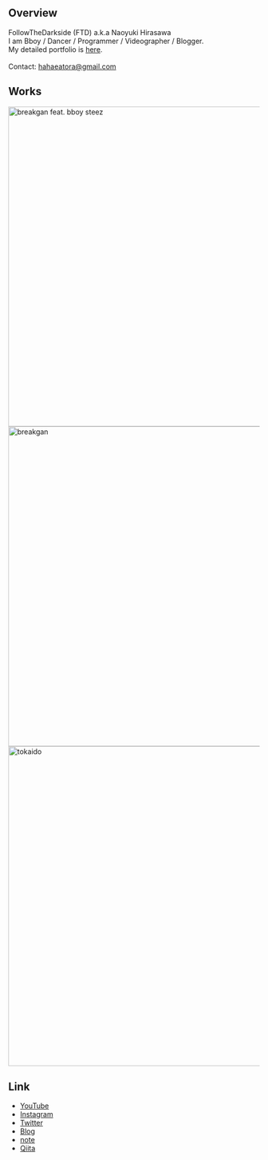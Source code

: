 ## Overview
FollowTheDarkside (FTD) a.k.a Naoyuki Hirasawa
<br>
I am Bboy / Dancer / Programmer / Videographer / Blogger.
<br>
My detailed portfolio is [here](https://hahaeatora.hateblo.jp/entry/2017/12/28/042438).
<br><br>
Contact: hahaeatora@gmail.com
## Works
<a href="https://youtu.be/tQmTFtPibCE"><img src="https://user-images.githubusercontent.com/9309605/111227324-bc89ee00-8625-11eb-92b5-17bd5cca9275.jpg" width="640px" height="640px" alt="breakgan feat. bboy steez"></a>
<a href="https://youtu.be/WRGNWCJfY1U"><img src="https://user-images.githubusercontent.com/9309605/111227217-9401f400-8625-11eb-90ff-fcd1b1535641.png)](https://youtu.be/WRGNWCJfY1U" width="640px" height="640px" alt="breakgan"></a>
<a href="https://youtu.be/stGOXrW_BLM"><img src="https://user-images.githubusercontent.com/9309605/111226667-cf4ff300-8624-11eb-8aeb-5c526c9c0848.png" width="640px" height="640px" alt="tokaido"></a>
## Link
- [YouTube](https://www.youtube.com/c/FTD22)
- [Instagram](https://www.instagram.com/followthedarkside/)
- [Twitter](https://twitter.com/eatora22)
- [Blog](https://hahaeatora.hateblo.jp)
- [note](https://note.com/hahaeatora)
- [Qiita](https://qiita.com/FollowTheDarkside)
